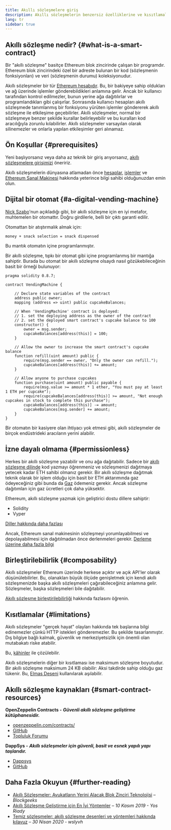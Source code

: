 ```yaml
---
title: Akıllı sözleşmelere giriş
description: Akıllı sözleşmelerin benzersiz özelliklerine ve kısıtlamalarına odaklanan genel bir bakış.
lang: tr
sidebar: true
---
```


## Akıllı sözleşme nedir? {#what-is-a-smart-contract}

Bir "akıllı sözleşme" basitçe Ethereum blok zincirinde çalışan bir programdır. Ethereum blok zincirindeki özel bir adreste bulunan bir kod (sözleşmenin fonksiyonları) ve veri (sözleşmenin durumu) koleksiyonudur.

Akıllı sözleşmeler bir tür [Ethereum hesabıdır](/developers/docs/accounts/). Bu, bir bakiyeye sahip oldukları ve ağ üzerinde işlemler gönderebildikleri anlamına gelir. Ancak bir kullanıcı tarafından kontrol edilmezler, bunun yerine ağa dağıtılırlar ve programlandıkları gibi çalışırlar. Sonrasında kullanıcı hesapları akıllı sözleşmede tanımlanmış bir fonksiyonu yürüten işlemler göndererek akıllı sözleşme ile etkileşime geçebilirler. Akıllı sözleşmeler, normal bir sözleşmeye benzer şekilde kurallar belirleyebilir ve bu kuralları kod aracılığıyla zorunlu kılabilirler. Akıllı sözleşmeler varsayılan olarak silinemezler ve onlarla yapılan etkileşimler geri alınamaz.

## Ön Koşullar {#prerequisites}

Yeni başlıyorsanız veya daha az teknik bir giriş arıyorsanız, [akıllı sözleşmelere girişimizi](/smart-contracts/) öneririz.

Akıllı sözleşmelerin dünyasına atlamadan önce [hesaplar](/developers/docs/accounts/), [işlemler](/developers/docs/transactions/) ve [Ethereum Sanal Makinesi](/developers/docs/evm/) hakkında yeterince bilgi sahibi olduğunuzdan emin olun.

## Dijital bir otomat {#a-digital-vending-machine}

[Nick Szabo](https://unenumerated.blogspot.com/)'nun açıkladığı gibi, bir akıllı sözleşme için en iyi metafor, muhtemelen bir otomattır. Doğru girdilerle, belli bir çıktı garanti edilir.

Otomattan bir atıştırmalık almak için:

```
money + snack selection = snack dispensed
```

Bu mantık otomatın içine programlanmıştır.

Bir akıllı sözleşme, tıpkı bir otomat gibi içine programlanmış bir mantığa sahiptir. Burada bu otomat bir akıllı sözleşme olsaydı nasıl gözükebileceğinin basit bir örneği bulunuyor:

```solidity
pragma solidity 0.8.7;

contract VendingMachine {

    // Declare state variables of the contract
    address public owner;
    mapping (address => uint) public cupcakeBalances;

    // When 'VendingMachine' contract is deployed:
    // 1. set the deploying address as the owner of the contract
    // 2. set the deployed smart contract's cupcake balance to 100
    constructor() {
        owner = msg.sender;
        cupcakeBalances[address(this)] = 100;
    }

    // Allow the owner to increase the smart contract's cupcake balance
    function refill(uint amount) public {
        require(msg.sender == owner, "Only the owner can refill.");
        cupcakeBalances[address(this)] += amount;
    }

    // Allow anyone to purchase cupcakes
    function purchase(uint amount) public payable {
        require(msg.value >= amount * 1 ether, "You must pay at least 1 ETH per cupcake");
        require(cupcakeBalances[address(this)] >= amount, "Not enough cupcakes in stock to complete this purchase");
        cupcakeBalances[address(this)] -= amount;
        cupcakeBalances[msg.sender] += amount;
    }
}
```

Bir otomatın bir kasiyere olan ihtiyacı yok etmesi gibi, akıllı sözleşmeler de birçok endüstrideki aracıların yerini alabilir.

## İzne dayalı olmama {#permissionless}

Herkes bir akıllı sözleşme yazabilir ve onu ağa dağıtabilir. Sadece bir [akıllı sözleşme dilinde](/developers/docs/smart-contracts/languages/) kod yazmayı öğrenmeniz ve sözleşmenizi dağıtmaya yetecek kadar ETH sahibi olmanız gerekir. Bir akıllı sözleşme dağıtmak teknik olarak bir işlem olduğu için basit bir ETH aktarımında gaz ödeyeceğiniz gibi bunda da [Gaz](/developers/docs/gas/) ödemeniz gerekir. Ancak sözleşme dağıtımları için gaz ücretleri çok daha yüksektir.

Ethereum, akıllı sözleşme yazmak için geliştirici dostu dillere sahiptir:

- Solidity
- Vyper

[Diller hakkında daha fazlası](/developers/docs/smart-contracts/languages/)

Ancak, Ethereum sanal makinesinin sözleşmeyi yorumlayabilmesi ve depolayabilmesi için dağıtılmadan önce derlenmeleri gerekir. [Derleme üzerine daha fazla bilgi](/developers/docs/smart-contracts/compiling/)

## Birleştirilebilirlik {#composability}

Akıllı sözleşmeler Ethereum üzerinde herkese açıktır ve açık API'ler olarak düşünülebilirler. Bu, olanakları büyük ölçüde genişletmek için kendi akıllı sözleşmenizde başka akıllı sözleşmeleri çağırabileceğiniz anlamına gelir. Sözleşmeler, başka sözleşmeleri bile dağıtabilir.

[Akıllı sözleşme birleştirilebilirliği](/developers/docs/smart-contracts/composability/) hakkında fazlasını öğrenin.

## Kısıtlamalar {#limitations}

Akıllı sözleşmeler "gerçek hayat" olayları hakkında tek başlarına bilgi edinemezler çünkü HTTP istekleri gönderemezler. Bu şekilde tasarlanmıştır. Dış bilgiye bağlı kalmak, güvenlik ve merkeziyetsizlik için önemli olan mutabakatı riske atabilir.

Bu, [kâhinler](/developers/docs/oracles/) ile çözülebilir.

Akıllı sözleşmelerin diğer bir kısıtlaması ise maksimum sözleşme boyutudur. Bir akıllı sözleşme maksimum 24 KB olabilir: Aksi takdirde sahip olduğu gaz tükenir. Bu, [Elmas Deseni](https://eips.ethereum.org/EIPS/eip-2535) kullanılarak aşılabilir.

## Akıllı sözleşme kaynakları {#smart-contract-resources}

**OpenZeppelin Contracts -** **_Güvenli akıllı sözleşme geliştirme kütüphanesidir._**

- [openzeppelin.com/contracts/](https://openzeppelin.com/contracts/)
- [GitHub](https://github.com/OpenZeppelin/openzeppelin-contracts)
- [Topluluk Forumu](https://forum.openzeppelin.com/c/general/16)

**DappSys -** **_Akıllı sözleşmeler için güvenli, basit ve esnek yapılı yapı taşlarıdır._**

- [Dappsys](https://dappsys.readthedocs.io/)
- [GitHub](https://github.com/dapphub/dappsys)

## Daha Fazla Okuyun {#further-reading}

- [Akıllı Sözleşmeler: Avukatların Yerini Alacak Blok Zinciri Teknolojisi](https://blockgeeks.com/guides/smart-contracts/) _– Blockgeeks_
- [Akıllı Sözleşme Geliştirme için En İyi Yöntemler](https://yos.io/2019/11/10/smart-contract-development-best-practices/) _– 10 Kasım 2019 - Yos Riady_
- [Temiz sözleşmeler: akıllı sözleşme desenleri ve yöntemleri hakkında kılavuz](https://www.wslyvh.com/clean-contracts/) _– 30 Nisan 2020 - wslyvh_
